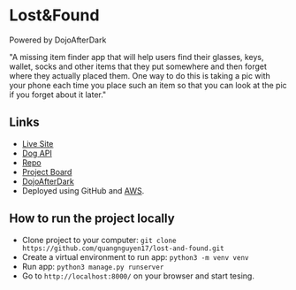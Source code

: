 
# Lost&Found
Powered by DojoAfterDark

"A missing item finder app that will help users find their glasses, keys, wallet, socks and other items that they put somewhere and then forget where they actually placed them. One way to do this is taking a pic with your phone each time you place such an item so that you can look at the pic if you forget about it later."

## Links

- [Live Site](https://lost.dojoafterdark.com)
- [Dog API](https://dog.ceo/dog-api/)
- [Repo](https://github.com/quangnguyen17/lost-and-found)
- [Project Board](https://github.com/users/quangnguyen17/projects/1)
- [DojoAfterDark](https://dojoafterdark.com)
- Deployed using GitHub and [AWS](https://aws.amazon.com/).

## How to run the project locally

- Clone project to your computer: `git clone https://github.com/quangnguyen17/lost-and-found.git`
- Create a virtual environment to run app: `python3 -m venv venv`
- Run app: `python3 manage.py runserver` 
- Go to `http://localhost:8000/` on your browser and start tesing.
